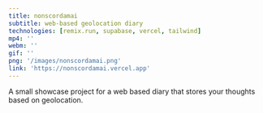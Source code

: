 ```yaml
---
title: nonscordamai
subtitle: web-based geolocation diary
technologies: [remix.run, supabase, vercel, tailwind]
mp4: ''
webm: ''
gif: ''
png: '/images/nonscordamai.png'
link: 'https://nonscordamai.vercel.app'
---
```


A small showcase project for a web based diary that stores your thoughts based on geolocation.